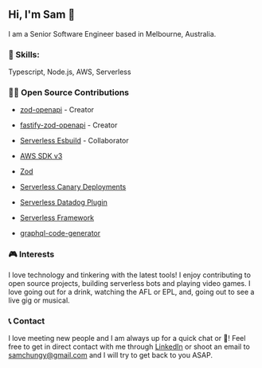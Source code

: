 ## Hi, I'm Sam 👋
I am a Senior Software Engineer based in Melbourne, Australia.

### 🌟 Skills:
Typescript, Node.js, AWS, Serverless

### 👨‍💻 Open Source Contributions
- [zod-openapi](https://github.com/samchungy/zod-openapi) - Creator
- [fastify-zod-openapi](https://github.com/samchungy/fastify-zod-openapi) - Creator
- [Serverless Esbuild](https://github.com/floydspace/serverless-esbuild) - Collaborator

- [AWS SDK v3](https://github.com/aws/aws-sdk-js-v3/commits/main/?author=samchungy)
- [Zod](https://github.com/colinhacks/zod/commits/master/?author=samchungy)
- [Serverless Canary Deployments](https://github.com/davidgf/serverless-plugin-canary-deployments/commits/master/?author=samchungy)
- [Serverless Datadog Plugin](https://github.com/DataDog/serverless-plugin-datadog/commits/master/?author=samchungy)
- [Serverless Framework](https://github.com/serverless/dashboard-plugin/commits/master/?author=samchungy)
- [graphql-code-generator](https://github.com/dotansimha/graphql-code-generator/commits/master/?author=samchungy)

### 🎮 Interests
I love technology and tinkering with the latest tools! I enjoy contributing to open source projects, building serverless bots and playing video games. I love going out for a drink, watching the AFL or EPL, and, going out to see a live gig or musical.

### 📞 Contact
I love meeting new people and I am always up for a quick chat or :beer:! Feel free to get in direct contact with me through [LinkedIn](https://linkedin.com/in/samchungy/) or shoot an email to samchungy@gmail.com and I will try to get back to you ASAP.
